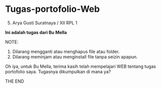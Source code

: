 # Tugas-portofolio-Web
05. Arya Gusti Suratnaya / XII RPL 1

**Ini adalah tugas dari Bu Mella**

NOTE:
1. Dilarang mengganti atau menghapus file atau folder.
2. Dilarang meminjam atau menginstall file tanpa seizin apapun.


Oh iya, untuk Bu Mella, terima kasih telah mempelajari WEB tentang tugas portofolio saya. Tugasnya dikumpulkan di mana ya?

THE END
